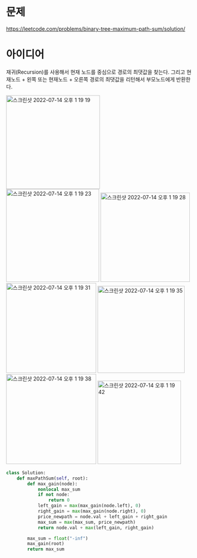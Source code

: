 # 문제
https://leetcode.com/problems/binary-tree-maximum-path-sum/solution/

# 아이디어

재귀(Recursion)를 사용해서 현재 노드를 중심으로 경로의 최댓값을 찾는다.
그리고 현재노드 + 왼쪽 또는 현재노드 + 오른쪽 경로의 최댓값을 리턴해서 부모노드에게 반환한다.

<img width="254" alt="스크린샷 2022-07-14 오후 1 19 19" src="https://user-images.githubusercontent.com/87791365/178898075-e3070f87-1614-47d4-aa3a-3e9844e29092.png">
<img width="252" alt="스크린샷 2022-07-14 오후 1 19 23" src="https://user-images.githubusercontent.com/87791365/178898083-cc9dd604-5068-4c7d-bce7-de86530bd544.png">
<img width="242" alt="스크린샷 2022-07-14 오후 1 19 28" src="https://user-images.githubusercontent.com/87791365/178898096-2c1ef99f-6192-4975-9cec-c82e2cc58ff4.png">
<img width="244" alt="스크린샷 2022-07-14 오후 1 19 31" src="https://user-images.githubusercontent.com/87791365/178898102-9f4ae75d-e033-4ff2-a5d5-640abeddcda1.png">
<img width="236" alt="스크린샷 2022-07-14 오후 1 19 35" src="https://user-images.githubusercontent.com/87791365/178898112-1cc7824a-af6b-4eab-ae6e-2865c6ecee93.png">
<img width="244" alt="스크린샷 2022-07-14 오후 1 19 38" src="https://user-images.githubusercontent.com/87791365/178898124-7d13dabb-68b3-45f7-8ff1-3c4326f259c0.png">
<img width="226" alt="스크린샷 2022-07-14 오후 1 19 42" src="https://user-images.githubusercontent.com/87791365/178898129-5672dce7-ffbd-471d-a550-2bad33b2a778.png">


```python
class Solution:
    def maxPathSum(self, root):
        def max_gain(node):
            nonlocal max_sum
            if not node:
                return 0
            left_gain = max(max_gain(node.left), 0)
            right_gain = max(max_gain(node.right), 0)
            price_newpath = node.val + left_gain + right_gain
            max_sum = max(max_sum, price_newpath)
            return node.val + max(left_gain, right_gain)

        max_sum = float("-inf")
        max_gain(root)
        return max_sum


```

